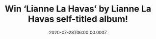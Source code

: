 ---
campaign-uuid: "c-c7a5bfde-292b-46b9-bd2f-9afcbda7694e"
type: "Competition"
category: "Music"
date: "2020-07-23T06:00:00.000Z"
end-date: "2020-07-23T23:59:00.000Z"
disable-form: false
is_promoted: false
has_entry_page: true
title: "Win ‘Lianne La Havas’ by Lianne La Havas self-titled album!"
competition-description: "<p>She’s back. The London singer Lianne La Havas is back\
  \ with her third self-titled album ‘Lianne La Havas’. An album of startling beauty\
  \ and insight-made entirely on her own terms which has been quite a journey. We\
  \ are giving away a copy of it and we want to give it away to you.</p>\n<p>Click\
  \ below and it could be yours now.</p>\n"
hero-header: "Win ‘Lianne La Havas’ by Lianne La Havas self-titled album!"
terms-confirmation: "N/A"
banner-img: "https://assets.expresslyapp.com/asset-3190151b-86fe-4331-aea3-26da79f25c3f.jpg"
logo-left-href: "http://club.expressly.io"
logo-left-image: "https://assets.expresslyapp.com/asset-bec28f77-1d76-4e4f-a265-3e77bfd954bb.jpg"
logo-left-title: "Expressly club"
bg-image-hero: "https://assets.expresslyapp.com/asset-546d4512-6ab6-4fb8-9f4a-240886aef783.jpg"
bg-image-first: "https://assets.expresslyapp.com/asset-d6d305c5-7714-4360-9faf-866be66d4a49.jpg"
section1-content: "<p>‘Lianne La Havas’ is Lianne's third album and her first in five\
  \ years. An album of startling beauty and insight-made entirely on her own terms\
  \ which has been quite a journey. In one sense, geographically: La Havas spent a\
  \ lot of time moving back and forth between the UK and the States working on writing\
  \ and exploring her own identity. As a result, 'Lianne La Havas' feels spacious\
  \ and luminous.</p>\n"
entry-title: "Win ‘Lianne La Havas’ by Lianne La Havas self-titled album!"
entry-content: "<p>Enter the draw to win ‘Lianne La Havas’ by Lianne La Havas self-titled\
  \ album by completing the form below before 23:59 on the 23rd of August 2020.</p>\n"
has-winner: false
prize-description: "‘Lianne La Havas’ by Lianne La Havas self-titled album!"
special-conditions: "Multiple entries are allowed up to one every day.\r\n\r\nThis\
  \ competition is also available on: https://club.expressly.io/competitions/lianne-la-havas-cd"
country-restrictions:
- "GB"
---